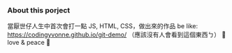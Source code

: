 ### About this porject
當厭世仔人生中首次會打一點 JS, HTML, CSS，做出來的作品 be like:
https://codingyvonne.github.io/git-demo/
（應該沒有人會看到這個東西ㄅ）
🩷 love & peace 🤗
